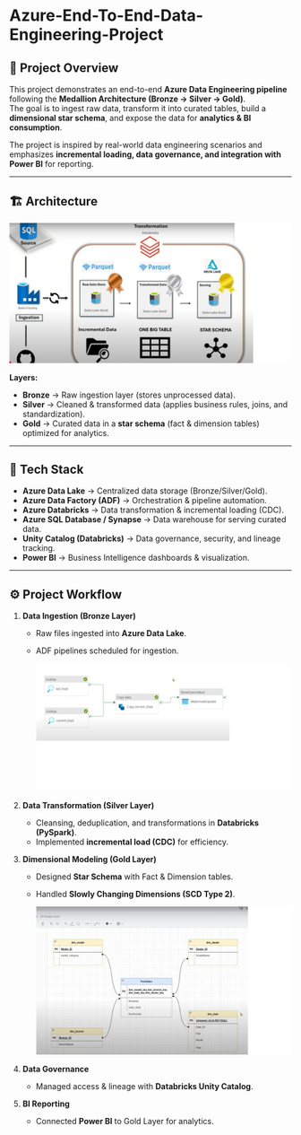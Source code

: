 # Azure-End-To-End-Data-Engineering-Project

## 📌 Project Overview
This project demonstrates an end-to-end **Azure Data Engineering pipeline** following the **Medallion Architecture (Bronze → Silver → Gold)**.  
The goal is to ingest raw data, transform it into curated tables, build a **dimensional star schema**, and expose the data for **analytics & BI consumption**.

The project is inspired by real-world data engineering scenarios and emphasizes **incremental loading, data governance, and integration with Power BI** for reporting.

---

## 🏗️ Architecture

![Architecture Diagram](arch.jpg) 

**Layers:**
- **Bronze** → Raw ingestion layer (stores unprocessed data).  
- **Silver** → Cleaned & transformed data (applies business rules, joins, and standardization).  
- **Gold** → Curated data in a **star schema** (fact & dimension tables) optimized for analytics.  

---

## 🚀 Tech Stack
- **Azure Data Lake** → Centralized data storage (Bronze/Silver/Gold).  
- **Azure Data Factory (ADF)** → Orchestration & pipeline automation.  
- **Azure Databricks** → Data transformation & incremental loading (CDC).  
- **Azure SQL Database / Synapse** → Data warehouse for serving curated data.  
- **Unity Catalog (Databricks)** → Data governance, security, and lineage tracking.  
- **Power BI** → Business Intelligence dashboards & visualization.  

---

## ⚙️ Project Workflow

1. **Data Ingestion (Bronze Layer)**  
   - Raw files ingested into **Azure Data Lake**.  
   - ADF pipelines scheduled for ingestion.

     ![Injestion Diagram](adf.jpg)  

2. **Data Transformation (Silver Layer)**  
   - Cleansing, deduplication, and transformations in **Databricks (PySpark)**.  
   - Implemented **incremental load (CDC)** for efficiency.  

3. **Dimensional Modeling (Gold Layer)**  
   - Designed **Star Schema** with Fact & Dimension tables.  
   - Handled **Slowly Changing Dimensions (SCD Type 2)**.
  
     ![Dimension Model](dim.jpg) 

4. **Data Governance**  
   - Managed access & lineage with **Databricks Unity Catalog**.  

5. **BI Reporting**  
   - Connected **Power BI** to Gold Layer for analytics.  
